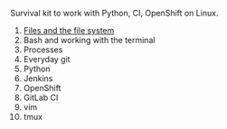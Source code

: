 Survival kit to work with Python, CI, OpenShift on Linux.

1. [Files and the file system](file-system.md)
2. Bash and working with the terminal 
3. Processes
3. Everyday git
4. Python
4. Jenkins
5. OpenShift
6. GitLab CI
7. vim
8. tmux
